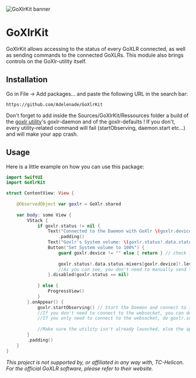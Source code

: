 ![GoXlrKit banner](https://user-images.githubusercontent.com/63637808/232327849-513d5586-1beb-412a-a70c-8a9fe6649dd6.png)

# GoXlrKit

GoXlrKit allows accessing to the status of every GoXLR connected, as well as sending commands to the connected GoXLRs. This module also brings controls on the GoXlr-utility itself.

## Installation

Go in File -> Add packages... and paste the following URL in the search bar:
```
https://github.com/Adelenade/GoXlrKit
```

Don't forget to add inside the Sources/GoXlrKit/Ressources folder a build of the [goxlr utility](https://github.com/GoXLR-on-Linux/goxlr-utility)'s goxlr-daemon and of the goxlr-defaults ! If you don't, every utility-related command will fail (startObserving, daemon.start etc...) and will make your app crash.

## Usage

Here is a little example on how you can use this package:
```swift
import SwiftUI
import GoXlrKit

struct ContentView: View {
    
    @ObservedObject var goxlr = GoXlr.shared
    
    var body: some View {
        VStack {
            if goxlr.status != nil {
                Text("Connected to the Daemon with GoXlr \(goxlr.device)")
                    .padding()
                Text("Goxlr's System volume: \(goxlr.status!.data.status.mixers[goxlr.device]?.levels.volumes.system ?? 0)")
                Button("Set System volume to 100%") {
                    guard goxlr.device != "" else { return } // check if a GoXlr is connected
                    
                    goxlr.status!.data.status.mixers[goxlr.device]!.levels.volumes.system = 255 //Set System volume to maximum. Volumes are a Float going from 0 to 255 (The daemon only uses Int values but GoXlrKit provides Float values to allow directly binding to sliders)
                    //As you can see, you don't need to manually send the commands to the Daemon: the module does it by itself.
                }.disabled(goxlr.status == nil)
                
            } else {
                ProgressView()
            }
        }.onAppear() {
            goxlr.startObserving() // Start the Daemon and connect to its WebSocket
            //If you don't need to connect to the websocket, you can do goxlr.daemon.start(args: [DaemonArguments])
            //If you only need to connect to the websocket, do goxlr.socket.connect()
            
            //Make sure the utility isn't already launched, else the app will crash
        }
        .padding()
    }
}
```

*This project is not supported by, or affiliated in any way with, TC-Helicon. For the official GoXLR software, please refer to their website.*
